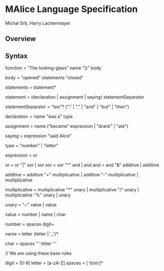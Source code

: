 # MAlice Language Specification
Michal Srb, Harry Lachenmayer

## Overview

## Syntax

function = "The looking-glass" name "()" body

body = "opened" statements "closed"

statements = statement*

statement = (declaration | assignment | saying) statementSeparator

statementSeparator = "too"? ("." | "," | "and" | "but" | "then")

declaration = name "was a" type

assignment = name ("became" expression | "drank" | "ate")

saying = expression "said Alice"

type = "number" | "letter"

expression = or

or = or "|" xor | xor
xor = xor "^" and | and
and = and "&" additive | additive

additive =  additive "+" multiplicative
         | additive "-" multiplicative
         | multiplicative

multiplicative = multiplicative "*" unary
               | multiplicative "/" unary
               | multiplicative "%" unary
               | unary

unary = "~" value | value

value = number | name | char

number = spaces digit+

name = letter (letter | '_')*

char = spaces '\'' letter '\''

// We are using these base rules

digit = [0-9]
letter = [a-zA-Z]
spaces = [ \t\n\r]*
